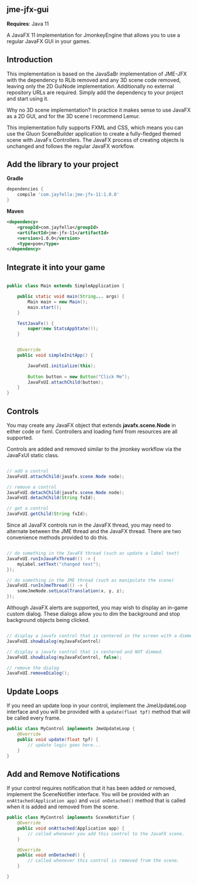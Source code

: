 jme-jfx-gui
-

**Requires**: Java 11

A JavaFX 11 implementation for JmonkeyEngine that allows you to use a regular JavaFX GUI in your games.

**Introduction**
-  
This implementation is based on the JavaSaBr implementation of JME-JFX with the dependency to RLib removed
and any 3D scene code removed, leaving only the 2D GuiNode implementation.
Additionally no external repository URLs are required. Simply add the dependency to your project and start using it.

Why no 3D scene implementation? In practice it makes sense to use JavaFX as a 2D GUI, and for the 3D scene I recommend
Lemur.

This implementation fully supports FXML and CSS, which means you can use the Gluon SceneBuilder application
to create a fully-fledged themed scene with JavaFx Controllers. The JavaFX process of creating objects is unchanged
and follows the regular JavaFX workflow.

**Add the library to your project**
-

**Gradle**
``` groovy
dependencies {
    compile 'com.jayfella:jme-jfx-11:1.0.0'
}
```

**Maven**
``` xml
<dependency>
    <groupId>com.jayfella</groupId>
    <artifactId>jme-jfx-11</artifactId>
    <version>1.0.0</version>
    <type>pom</type>
</dependency>
```

**Integrate it into your game**
-
``` java

public class Main extends SimpleApplication {

    public static void main(String... args) {
        Main main = new Main();
        main.start();
    }

    TestJavaFx() {
        super(new StatsAppState());
    }


    @Override
    public void simpleInitApp() {

        JavaFxUI.initialize(this);
        
        Button button = new Button("Click Me");
        JavaFxUI.attachChild(button);
    }
}

```

**Controls**
-
You may create any JavaFX object that extends **javafx.scene.Node** in either code or fxml.
Controllers and loading fxml from resources are all supported.

Controls are added and removed similar to the jmonkey workflow via the JavaFxUI static class.

``` java

// add a control
JavaFxUI.attachChild(javafx.scene.Node node);

// remove a control
JavaFxUI.detachChild(javafx.scene.Node node);
JavaFxUI.detachChild(String fxId);

// get a control
JavaFxUI.getChild(String fxId);

```

Since all JavaFX controls run in the JavaFX thread, you may need to alternate between the JME thread and
the JavaFX thread. There are two convenience methods provided to do this.

``` java

// do something in the JavaFX thread (such as update a label text)
JavaFxUI.runInJavaFxThread(() -> {
    myLabel.setText("changed text");
});

// do something in the JME thread (such as manipulate the scene)
JavaFxUI.runInJmeThread(() -> {
    someJmeNode.setLocalTranslation(x, y, z);
});

```

Although JavaFX alerts are supported, you may wish to display an in-game custom dialog.
These dialogs allow you to dim the background and stop background objects being clicked.

``` java

// display a javafx control that is centered in the screen with a dimmed background.
JavaFxUI.showDialog(myJavaFxControl)

// display a javafx control that is centered and NOT dimmed.
JavaFxUI.showDialog(myJavaFxControl, false);

// remove the dialog
JavaFxUI.removeDialog();

```

**Update Loops**
-
If you need an update loop in your control, implement the JmeUpdateLoop interface and you will be provided with a
 `update(float tpf)` method that will be called every frame.

``` java
public class MyControl implements JmeUpdateLoop {
    @Override
    public void update(float tpf) {
        // update logic goes here...
    }
}
```

**Add and Remove Notifications**
-
If your control requires notification that it has been added or removed, implement the SceneNotifier interface.
You will be provided with an `onAttached(Application app)` and `void onDetached()` method that is called when it is added and removed from the scene.

``` java
public class MyControl implements SceneNotifier {
    @Override
    public void onAttached(Application app) {
        // called whenever you add this control to the JavaFX scene.
    }

    @Override
    public void onDetached() {
        // called whenever this control is removed from the scene.
    }

}
```

